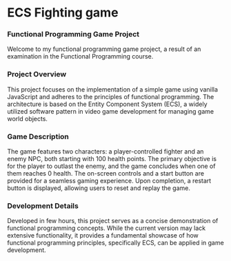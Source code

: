 # ECS Fighting game

### Functional Programming Game Project
Welcome to my functional programming game project, a result of an examination in the Functional Programming course.

### Project Overview

This project focuses on the implementation of a simple game using vanilla JavaScript and adheres to the principles of functional programming. The architecture is based on the Entity Component System (ECS), a widely utilized software pattern in video game development for managing game world objects.

### Game Description

The game features two characters: a player-controlled fighter and an enemy NPC, both starting with 100 health points. The primary objective is for the player to outlast the enemy, and the game concludes when one of them reaches 0 health. The on-screen controls and a start button are provided for a seamless gaming experience. Upon completion, a restart button is displayed, allowing users to reset and replay the game.

### Development Details

Developed in few hours, this project serves as a concise demonstration of functional programming concepts. While the current version may lack extensive functionality, it provides a fundamental showcase of how functional programming principles, specifically ECS, can be applied in game development.
